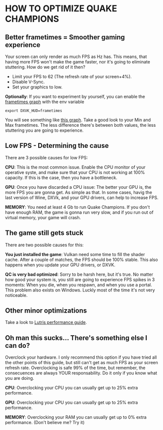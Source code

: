 HOW TO OPTIMIZE QUAKE CHAMPIONS 
================================================

Better frametimes = Smoother gaming experience
-----------------------------------------------
Your screen can only render as much FPS as Hz has. This means, that having more FPS won't make the game faster, nor it's going to eliminate stuttering. How do we get rid of it then?


* Limit your FPS to 62 (The refresh rate of your screen+4%).
* Disable V-Sync.
* Set your graphics to low.

**Optionally**: 
If you want to experiment by yourself, you can enable the [frametimes graph](https://i.imgur.com/5UkiBri.png) with the env variable

    export DXVK_HUD=frametimes

You will see something like [this graph](https://i.imgur.com/5UkiBri.png). Take a good look to your Min and Max frametimes. The less difference there's between both values, the less stuttering you are going to experience.


Low FPS - Determining the cause
-----------------------------------------------
There are 3 possible causes for low FPS:

**CPU**: 
This is the most common issue. Enable the CPU monitor of your operative syste, and make sure that your CPU is not working at 100% capacity. If this is the case, then you have a bottleneck.

**GPU**: 
Once you have discarded a CPU issue: The better your GPU is, the more FPS you are gonna get. As simple as that. In some cases, havig the last version of Wine, DXVk, and your GPU drivers, can help to increase FPS.

**MEMORY**: 
You need at least 4 Gb to run Quake Champions. If you don't have enough RAM, the game is gonna run very slow, and if you run out of virtual memory, your game will crash.


The game still gets stuck
-----------------------------------------------
There are two possible causes for this:


**You just installed the game**: 
Vulkan need some time to fill the shader cache. After a couple of matches, the FPS should be 100% stable. This also happens when you update your GPU drivers, or DXVK.


**QC is very bad optimized**: 
Sorry to be harsh here, but it's true. No matter how good your system is, you still are going to experience FPS spikes in 3 moments: When you die, when you respawn, and when you use a portal. This problem also exists on Windows. Luckly most of the time it's not very noticeable.



Other minor optimizations
-----------------------------------------------
Take a look to [Lutris performance guide](https://github.com/lutris/lutris/wiki/Performance-Tweaks).



Oh man this sucks... There's something else I can do?
-----------------------------------------------
Overclock your hardware. I only recommend this option if you have tried all the other points of this guide, but still can't get as much FPS as your screen refresh rate. Overclocking is safe 99% of the time, but remember, the consecuences are always YOUR responsability. Do it only if you know what you are doing.

**CPU**: 
Overclocking your CPU you can usually get up to 25% extra performance.

**GPU**: 
Overclocking your CPU you can usually get up to 25% extra performance.

**MEMORY**: 
Overclocking your RAM you can usually get up to 0% extra performance. (Don't believe me? Try it)
